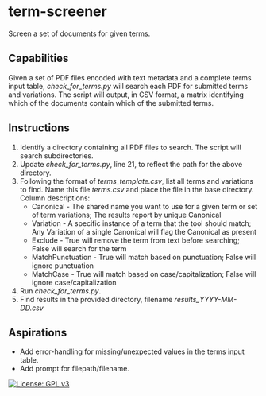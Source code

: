 # term-screener
Screen a set of documents for given terms.

## Capabilities
Given a set of PDF files encoded with text metadata and a complete terms input table, *check_for_terms.py* will search each PDF for submitted terms and variations. The script will output, in CSV format, a matrix identifying which of the documents contain which of the submitted terms.

## Instructions
1. Identify a directory containing all PDF files to search. The script will search subdirectories.
2. Update *check_for_terms.py*, line 21, to reflect the path for the above directory.
3. Following the format of *terms_template.csv*, list all terms and variations to find. Name this file *terms.csv* and place the file in the base directory. Column descriptions:
   - Canonical - The shared name you want to use for a given term or set of term variations; The results report by unique Canonical
   - Variation - A specific instance of a term that the tool should match; Any Variation of a single Canonical will flag the Canonical as present
   - Exclude - True will remove the term from text before searching; False will search for the term
   - MatchPunctuation - True will match based on punctuation; False will ignore punctuation
   - MatchCase - True will match based on case/capitalization; False will ignore case/capitalization
4. Run *check_for_terms.py*.
5. Find results in the provided directory, filename *results_*YYYY-MM-DD*.csv*

## Aspirations
- Add error-handling for missing/unexpected values in the terms input table.
- Add prompt for filepath/filename.

[![License: GPL v3](https://img.shields.io/badge/License-GPLv3-blue.svg)](https://www.gnu.org/licenses/gpl-3.0)
